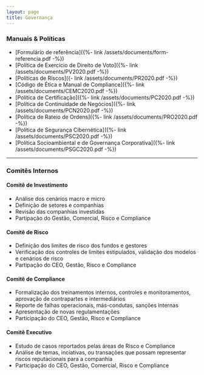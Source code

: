 ```yaml
---
layout: page
title: Governança
---
```


### Manuais & Políticas

- [Formulário de referência]({%- link /assets/documents/form-referencia.pdf -%})
- [Política de Exercício de Direito de Voto]({%- link /assets/documents/PV2020.pdf -%})
- [Políticas de Riscos]({- link /assets/documents/PR2020.pdf -%})
- [Código de Ética e Manual de Compliance]({%- link /assets/documents/CEMC2020.pdf -%})
- [Política de Certificação]({%- link /assets/documents/PC2020.pdf -%})
- [Política de Continuidade de Negócios]({%- link /assets/documents/PCN2020.pdf -%})
- [Política de Rateio de Ordens]({%- link /assets/documents/PRO2020.pdf -%})
- [Política de Segurança Cibernética]({%- link /assets/documents/PSC2020.pdf -%})
- [Política Socioambiental e de Governança Corporativa]({%- link /assets/documents/PSGC2020.pdf -%})

***

### Comitês Internos

#### Comitê de Investimento

- Análise dos cenários macro e micro
- Definição de setores e companhias
- Revisão das companhias investidas
- Partipação do Gestão, Comercial, Risco e Compliance

#### Comitê de Risco

- Definição dos limites de risco dos fundos e gestores
- Verificação dos controles de limites estipulados, validação dos modelos e cenários de risco
- Partipação do CEO, Gestão, Risco e Compliance

#### Comitê de Compliance

- Formalização dos treinamentos internos, controles e monitoramentos, aprovação de contrapartes e intermediários
- Reporte de falhas operacionais, más-condutas, sanções internas
- Apresentação de novas regulamentações
- Participação do CEO, Gestão, Risco e Compliance

#### Comitê Executivo

- Estudo de casos reportados pelas áreas de Risco e Compliance
- Análise de temas, inciativas, ou transações que possam representar riscos reputacionais para a companhia
- Participação do CEO, Gestão, Comercial, Risco e Compliance


